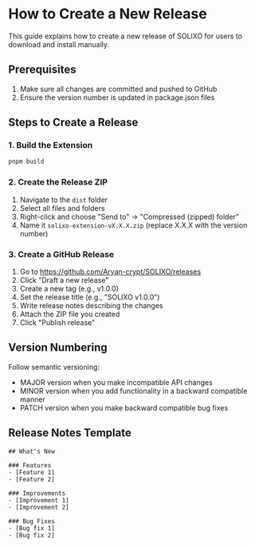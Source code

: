 # How to Create a New Release

This guide explains how to create a new release of SOLIXO for users to download and install manually.

## Prerequisites
1. Make sure all changes are committed and pushed to GitHub
2. Ensure the version number is updated in package.json files

## Steps to Create a Release

### 1. Build the Extension
```bash
pnpm build
```

### 2. Create the Release ZIP
1. Navigate to the `dist` folder
2. Select all files and folders
3. Right-click and choose "Send to" → "Compressed (zipped) folder"
4. Name it `solixo-extension-vX.X.X.zip` (replace X.X.X with the version number)

### 3. Create a GitHub Release
1. Go to https://github.com/Aryan-crypt/SOLIXO/releases
2. Click "Draft a new release"
3. Create a new tag (e.g., v1.0.0)
4. Set the release title (e.g., "SOLIXO v1.0.0")
5. Write release notes describing the changes
6. Attach the ZIP file you created
7. Click "Publish release"

## Version Numbering
Follow semantic versioning:
- MAJOR version when you make incompatible API changes
- MINOR version when you add functionality in a backward compatible manner
- PATCH version when you make backward compatible bug fixes

## Release Notes Template
```
## What's New

### Features
- [Feature 1]
- [Feature 2]

### Improvements
- [Improvement 1]
- [Improvement 2]

### Bug Fixes
- [Bug fix 1]
- [Bug fix 2]
```